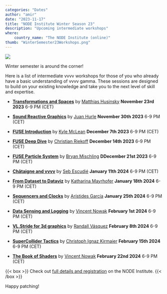 ```yaml
---
categories: "Dates"
author: "amir"
date: "2023-11-17"
title: "NODE Institute Winter Season 23"
description: "Upcoming intermediate workshops"
where: 
    country_name: "The NODE Institute (online)"
thumb: "WinterSemester23Workshops.png"
---
```


![](WinterSemester23Workshops.png) 

Winter semester is around the corner!

Here is a list of intermediate vvvv workshops for those of you who already have a basic understanding of vvvv gamma. These sessions are designed to build on your existing knowledge and take you to the next level of skill and expertise.

- **[Transformations and Spaces](https://thenodeinstitute.org/courses/ws23-vvvv-12-mastering-transformations-and-spaces-in-computer-graphics/)** by [Matthias Husinsky](https://www.fhstp.ac.at/en/about-us/staff-a-z/husinsky-matthias)
**November 23rd 2023** 6-9 PM (CET)

- **[Sound Reactive Graphics](https://thenodeinstitute.org/courses/ws23-vvvv-02-how-to-control-everything-through-sound/)** by [Juan Hurle](http://juanhurle.com/)
**November 30th 2023** 6-9 PM (CET)

- **[FUSE Introduction](https://thenodeinstitute.org/courses/ws23-vvvv-03-fuse-introduction/)** by [Kyle McLean](https://www.everyoneishappy.com/)
**December 7th 2023** 6-9 PM (CET)

- **[FUSE Deep Dive](https://thenodeinstitute.org/courses/ws23-vvvv-04-fuse-deep-dive/)** by [Christian Riekoff](https://www.riekoff.com/)
**December 14th 2023** 6-9 PM (CET)


- **[FUSE Particle System](https://thenodeinstitute.org/courses/ws23-vvvv-05-fuse-particle-system-exploration-for-visual-artists/)** by [Bryan Mischling](gegenlicht.tv)
**DDecember 21st 2023** 6-9 PM (CET)


- **[Châtaigne and vvvv](https://thenodeinstitute.org/courses/ws23-vvvv-06-powering-multimedia-installations-with-chataigne-and-vvvv/)** by [Seb Escudié](https://sebescudie.github.io/)
**January 11th 2024** 6-9 PM (CET)



- **[From Dataset to Dataviz](https://thenodeinstitute.org/courses/ws23-vvvv-07-mastering-data-visualization-in-vvvv-gamma/)** by [Katharina Mayrhofer]()
**January 18th 2024** 6-9 PM (CET)



- **[Sequencers and Clocks](https://thenodeinstitute.org/courses/ws23-vvvv-08-create-sequencers-and-precise-clock-based-tools-in-vvvv-gamma/)** by [Arístides García](https://www.aristidesgarcia.de/)
**January 25th 2024** 6-9 PM (CET)



- **[Data Sensing and Logging](https://thenodeinstitute.org/courses/ws23-vvvv-09-data-sensing-and-logging-with-arduino-and-vvvv/)** by [Vincent Nowak](https://discourse.vvvv.org/u/vincent.now/summary)
**February 1st 2024** 6-9 PM (CET)


- **[VL.Stride for 3d graphics](https://thenodeinstitute.org/courses/ws23-vvvv-10-exploring-vl-stride-for-3d-graphics-rendering-in-vvvv/)** by [Randall Vásquez](https://nodeforum.org/people/randall-vazquez/)
**February 8th 2024** 6-9 PM (CET)


- **[SuperCollider Tactics](https://thenodeinstitute.org/courses/ws23-vvvv-11-supercollider-integration-for-sonic-explorations-in-vvvv-gamma/)** by [Christoph Ignaz Kirmaier](https://vimeo.com/threeeeight/)
**February 15th 2024** 6-9 PM (CET)

- **[The Book of Shaders](https://thenodeinstitute.org/courses/ws23-vvvv-12-book-of-shaders/)** by [Vincent Nowak](https://discourse.vvvv.org/u/vincent.now/summary)
**February 22nd 2024** 6-9 PM (CET)


{{< box >}}
Check out [full details and registration](https://thenodeinstitute.org/ws23-vvvv-intermediates/) on the NODE Institute.
{{< /box >}}


Happy patching!